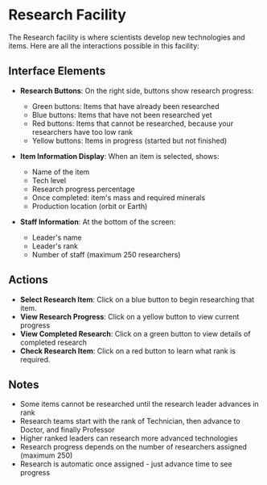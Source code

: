 # Research Facility

The Research facility is where scientists develop new technologies and items. Here are all the interactions possible in this facility:

## Interface Elements

- **Research Buttons**: On the right side, buttons show research progress:
  - Green buttons: Items that have already been researched
  - Blue buttons: Items that have not been researched yet
  - Red buttons: Items that cannot be researched, because your researchers have too low rank
  - Yellow buttons: Items in progress (started but not finished)

- **Item Information Display**: When an item is selected, shows:
  - Name of the item
  - Tech level
  - Research progress percentage
  - Once completed: item's mass and required minerals
  - Production location (orbit or Earth)

- **Staff Information**: At the bottom of the screen:
  - Leader's name
  - Leader's rank
  - Number of staff (maximum 250 researchers)

## Actions

- **Select Research Item**: Click on a blue button to begin researching that item.
- **View Research Progress**: Click on a yellow button to view current progress
- **View Completed Research**: Click on a green button to view details of completed research
- **Check Research Item**: Click on a red button to learn what rank is required.


## Notes

- Some items cannot be researched until the research leader advances in rank
- Research teams start with the rank of Technician, then advance to Doctor, and finally Professor
- Higher ranked leaders can research more advanced technologies
- Research progress depends on the number of researchers assigned (maximum 250)
- Research is automatic once assigned - just advance time to see progress 